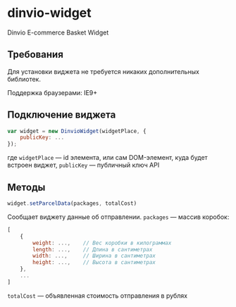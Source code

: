 # dinvio-widget
Dinvio E-commerce Basket Widget

## Требования
Для установки виджета не требуется никаких дополнительных библиотек.

Поддержка браузерами: IE9+


## Подключение виджета
```js
var widget = new DinvioWidget(widgetPlace, {
    publicKey: ...
});
```
где
`widgetPlace` — id элемента, или сам DOM-элемент, куда будет встроен виджет,
`publicKey` — публичный ключ API


## Методы
```js
widget.setParcelData(packages, totalCost)
```
Сообщает виджету данные об отправлении.
`packages` — массив коробок:
```js
[
    {
        weight: ...,    // Вес коробки в килограммах
        length: ...,    // Длина в сантиметрах
        width: ...,     // Ширина в сантиметрах
        height: ...,    // Высота в сантиметрах
    },
    ...
]
```
`totalCost` — объявленная стоимость отправления в рублях
